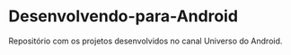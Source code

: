 # Desenvolvendo-para-Android
Repositório com os projetos desenvolvidos no canal Universo do Android. 
